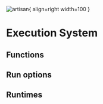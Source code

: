![artisan](../img/artisan.png){ align=right width=100 }

# Execution System

## Functions

## Run options

## Runtimes

